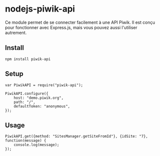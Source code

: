 nodejs-piwik-api
================

Ce module permet de se connecter facilement à une API Piwik. Il est conçu pour fonctionner avec Express.js, mais vous pouvez aussi l'utiliser autrement.

## Install

    npm install piwik-api

## Setup

    var PiwikAPI = require("piwik-api");

    PiwikAPI.configure({
		host: "demo.piwik.org",
        path: "/",
	    defaultToken: "anonymous",
    });
    
## Usage

    PiwikAPI.get({method: "SitesManager.getSiteFromId"}, {idSite: "7}, function(message) {
	    console.log(message);
    });
